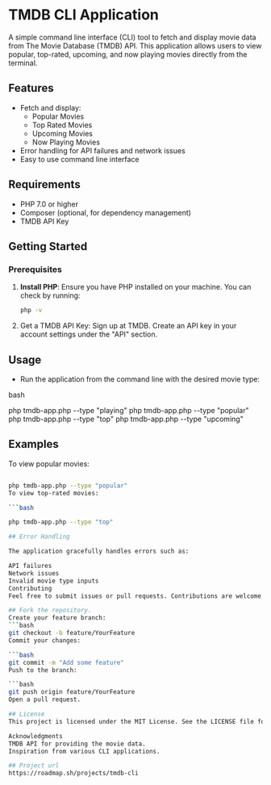 # TMDB CLI Application

A simple command line interface (CLI) tool to fetch and display movie data from The Movie Database (TMDB) API. This application allows users to view popular, top-rated, upcoming, and now playing movies directly from the terminal.

## Features

- Fetch and display:
  - Popular Movies
  - Top Rated Movies
  - Upcoming Movies
  - Now Playing Movies
- Error handling for API failures and network issues
- Easy to use command line interface

## Requirements

- PHP 7.0 or higher
- Composer (optional, for dependency management)
- TMDB API Key

## Getting Started

### Prerequisites

1. **Install PHP**: Ensure you have PHP installed on your machine. You can check by running:
   ```bash
   php -v

2. Get a TMDB API Key:
  Sign up at TMDB.
  Create an API key in your account settings under the "API" section.

## Usage
- Run the application from the command line with the desired movie type:

bash

php tmdb-app.php --type "playing"
php tmdb-app.php --type "popular"
php tmdb-app.php --type "top"
php tmdb-app.php --type "upcoming"


## Examples
To view popular movies:
```bash

php tmdb-app.php --type "popular"
To view top-rated movies:

```bash

php tmdb-app.php --type "top"

## Error Handling

The application gracefully handles errors such as:

API failures
Network issues
Invalid movie type inputs
Contributing
Feel free to submit issues or pull requests. Contributions are welcome!

## Fork the repository.
Create your feature branch:
```bash
git checkout -b feature/YourFeature
Commit your changes:

```bash
git commit -m "Add some feature"
Push to the branch:

```bash
git push origin feature/YourFeature
Open a pull request.

## License
This project is licensed under the MIT License. See the LICENSE file for details.

Acknowledgments
TMDB API for providing the movie data.
Inspiration from various CLI applications.

## Project url
https://roadmap.sh/projects/tmdb-cli
